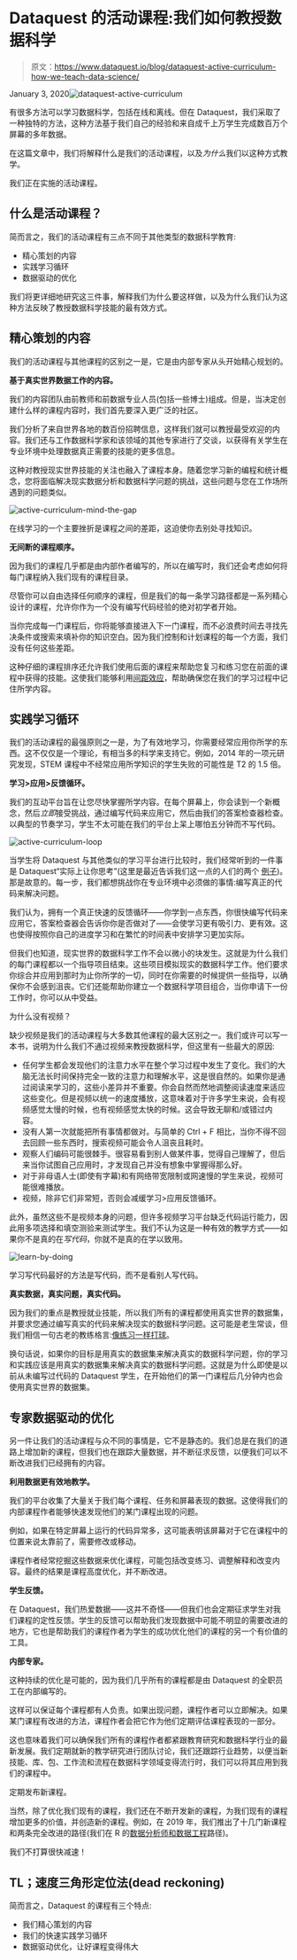 # Dataquest 的活动课程:我们如何教授数据科学

> 原文：<https://www.dataquest.io/blog/dataquest-active-curriculum-how-we-teach-data-science/>

January 3, 2020![dataquest-active-curriculum](img/208c29ec1781c49abbb0ea5dd1b90a79.png)

有很多方法可以学习数据科学，包括在线和离线。但在 Dataquest，我们采取了一种独特的方法，这种方法基于我们自己的经验和来自成千上万学生完成数百万个屏幕的多年数据。

在这篇文章中，我们将解释什么是我们的活动课程，以及*为什么*我们以这种方式教学。

我们正在实施的活动课程。

## 什么是活动课程？

简而言之，我们的活动课程有三点不同于其他类型的数据科学教育:

*   精心策划的内容
*   实践学习循环
*   数据驱动的优化

我们将更详细地研究这三件事，解释我们为什么要这样做，以及为什么我们认为这种方法反映了教授数据科学技能的最有效方式。

## 精心策划的内容

我们的活动课程与其他课程的区别之一是，它是由内部专家从头开始精心规划的。

**基于真实世界数据工作的内容。**

我们的内容团队由前教师和前数据专业人员(包括一些博士)组成。但是，当决定创建什么样的课程内容时，我们首先要深入更广泛的社区。

我们分析了来自世界各地的数百份招聘信息，这样我们就可以教授最受欢迎的内容。我们还与工作数据科学家和该领域的其他专家进行了交谈，以获得有关学生在专业环境中处理数据真正需要的技能的更多信息。

这种对教授现实世界技能的关注也融入了课程本身。随着您学习新的编程和统计概念，您将面临解决现实数据分析和数据科学问题的挑战，这些问题与您在工作场所遇到的问题类似。

![active-curriculum-mind-the-gap](img/2ba3348302dea975f28710dcb35d0d39.png "curriculum-mind-the-gap")

在线学习的一个主要挫折是课程之间的差距，这迫使你去别处寻找知识。

**无间断的课程顺序。**

因为我们的课程几乎都是由内部作者编写的，所以在编写时，我们还会考虑如何将每门课程纳入我们现有的课程目录。

尽管你可以自由选择任何顺序的课程，但是我们的每一条学习路径都是一系列精心设计的课程，允许你作为一个没有编写代码经验的绝对初学者开始。

当你完成每一门课程后，你将能够直接进入下一门课程，而不必浪费时间去寻找先决条件或搜索来填补你的知识空白。因为我们控制和计划课程的每一个方面，我们没有任何这些差距。

这种仔细的课程排序还允许我们使用后面的课程来帮助您复习和练习您在前面的课程中获得的技能。这使我们能够利用[间距效应](https://en.wikipedia.org/wiki/Spacing_effect)，帮助确保您在我们的学习过程中记住所学内容。

## 实践学习循环

我们的活动课程的最强原则之一是，为了有效地学习，你需要经常应用你所学的东西。这不仅仅是一个理论，有相当多的科学来支持它。例如，2014 年的一项元研究发现，STEM 课程中不经常应用所学知识的学生失败的可能性是 T2 的 1.5 倍。

**学习>应用>反馈循环。**

我们的互动平台旨在让您尽快掌握所学内容。在每个屏幕上，你会读到一个新概念，然后*立即*接受挑战，通过编写代码来应用它，然后由我们的答案检查器检查。以典型的节奏学习，学生不太可能在我们的平台上呆上哪怕五分钟而不写代码。

![active-curriculum-loop](img/2b2caed2c851e2c775238d8cd75a53f5.png "active-curriculum-loop")

当学生将 Dataquest 与其他类似的学习平台进行比较时，我们经常听到的一件事是 Dataquest“实际上让你思考”(这里是最近告诉我们这一点的人们的两个 [例子](https://www.dataquest.io/blog/data-science-job-offers-dataquest-review/))。那是故意的。每一步，我们都想挑战你在专业环境中必须做的事情:编写真正的代码来解决问题。

我们认为，拥有一个真正快速的反馈循环——你学到一点东西，你很快编写代码来应用它，答案检查器会告诉你你是否做对了——会使学习更有吸引力、更有效。这也使得按照你自己的进度学习和在繁忙的时间表中安排学习更加实际。

但我们也知道，现实世界的数据科学工作不会以微小的块发生。这就是为什么我们的每门课程都以一个指导项目结束。这些项目模拟现实的数据科学工作。他们要求你综合并应用到那时为止你所学的一切，同时在你需要的时候提供一些指导，以确保你不会感到沮丧。它们还能帮助你建立一个数据科学项目组合，当你申请下一份工作时，你可以从中受益。

为什么没有视频？

缺少视频是我们的活动课程与大多数其他课程的最大区别之一。我们或许可以写一本书，说明为什么我们不通过视频来教授数据科学，但这里有一些最大的原因:

*   任何学生都会发现他们的注意力水平在整个学习过程中发生了变化。我们的大脑无法长时间保持完全一致的注意力和理解水平，这是很自然的。如果你是通过阅读来学习的，这些小差异并不重要。你会自然而然地调整阅读速度来适应这些变化。但是视频以统一的速度播放，这意味着对于许多学生来说，会有视频感觉太慢的时候，也有视频感觉太快的时候。这会导致无聊和/或错过内容。
*   没有人第一次就能把所有事情都做对。与简单的 Ctrl + F 相比，当你不得不回去回顾一些东西时，搜索视频可能会令人沮丧且耗时。
*   观察人们编码可能很棘手。很容易看到别人做某件事，觉得自己理解了，但后来当你试图自己应用时，才发现自己并没有想象中掌握得那么好。
*   对于非母语人士(即使有字幕)和有网络带宽限制或网速慢的学生来说，视频可能很难播放。
*   视频，除非它们非常短，否则会减缓学习>应用反馈循环。

此外，虽然这些不是视频本身的问题，但许多视频学习平台缺乏代码运行能力，因此用多项选择和填空测验来测试学生。我们不认为这是一种有效的教学方式——如果你不是真的在*写代码*，你就不是真的在学以致用。

![learn-by-doing](img/ed6104868bd29c11a3ccf3dcf28803cc.png "dataquest-reviews-data-science-featured")

学习写代码最好的方法是写代码，而不是看别人写代码。

**真实数据，真实问题，真实代码。**

因为我们的重点是教授就业技能，所以我们所有的课程都使用真实世界的数据集，并要求您通过编写真实的代码来解决现实的数据科学问题。这可能是老生常谈，但我们相信一句古老的教练格言:[像练习一样打球](https://signalvnoise.com/posts/3504-you-play-like-you-practice)。

换句话说，如果你的目标是用真实的数据集来解决真实的数据科学问题，你的学习和实践应该是用真实的数据集来解决真实的数据科学问题。这就是为什么即使是以前从未编写过代码的 Dataquest 学生，在开始他们的第一门课程后几分钟内也会使用真实世界的数据集。

## 专家数据驱动的优化

另一件让我们的活动课程与众不同的事情是，它不是静态的。我们总是在我们的道路上增加新的课程，但我们也在跟踪大量数据，并不断征求反馈，以便我们可以不断改进我们已经拥有的内容。

**利用数据更有效地教学。**

我们的平台收集了大量关于我们每个课程、任务和屏幕表现的数据。这使得我们的内部课程作者能够快速发现他们的某门课程出现的问题。

例如，如果在特定屏幕上运行的代码异常多，这可能表明该屏幕对于它在课程中的位置来说太靠前了，需要修改或移动。

课程作者经常挖掘这些数据来优化课程，可能包括改变练习、调整解释和改变内容。最终的结果是课程高度优化，并不断改进。

**学生反馈。**

在 Dataquest，我们热爱数据——这并不奇怪——但我们也会定期征求学生对我们课程的定性反馈。学生的反馈可以帮助我们发现数据中可能不明显的需要改进的地方，它也是帮助我们的课程作者为学生的成功优化他们的课程的另一个有价值的工具。

**内部专家。**

这种持续的优化是可能的，因为我们几乎所有的课程都是由 Dataquest 的全职员工在内部编写的。

这样可以保证每个课程都有人负责。如果出现问题，课程作者可以立即解决。如果某门课程有改进的方法，课程作者会把它作为他们定期评估课程表现的一部分。

这也意味着我们可以确保我们所有的课程作者都紧跟教育研究和数据科学行业的最新发展。我们定期就新的教学研究进行团队讨论，我们还跟踪行业趋势，以便当新技能、库、包、工作流和流程在数据科学领域变得流行时，我们可以将其应用到我们的课程中。

定期发布新课程。

当然，除了优化我们现有的课程，我们还在不断开发新的课程，为我们现有的课程增加更多的价值，并创造新的课程。例如，在 2019 年，我们推出了十几门新课程和两条完全改进的路径(我们在 R 的[数据分析师和](https://www.dataquest.io/path/data-analyst-r/)[数据工程](https://www.dataquest.io/path/data-engineer/)路径)。

我们不打算很快减速！

## TL；速度三角形定位法(dead reckoning)

简而言之，Dataquest 的课程有三个特点:

*   我们精心策划的内容
*   我们的快速实践学习循环
*   数据驱动优化，让好课程变得伟大